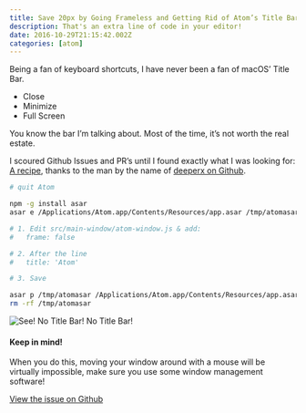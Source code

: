```yaml
---
title: Save 20px by Going Frameless and Getting Rid of Atom’s Title Bar
description: That's an extra line of code in your editor!
date: 2016-10-29T21:15:42.002Z
categories: [atom]
---
```


Being a fan of keyboard shortcuts, I have never been a fan of macOS’ Title Bar.

- Close
- Minimize
- Full Screen

You know the bar I’m talking about. Most of the time, it’s not worth the real estate.

I scoured Github Issues and PR’s until I found exactly what I was looking for: [A recipe](https://github.com/atom/atom/issues/4599#issuecomment-246213477), thanks to the man by the name of [deeperx on Github](https://github.com/deeperx).

```sh
# quit Atom

npm -g install asar
asar e /Applications/Atom.app/Contents/Resources/app.asar /tmp/atomasar

# 1. Edit src/main-window/atom-window.js & add:
#   frame: false

# 2. After the line
#   title: 'Atom'

# 3. Save

asar p /tmp/atomasar /Applications/Atom.app/Contents/Resources/app.asar
rm -rf /tmp/atomasar
```

![See! No Title Bar!](https://cdn-images-1.medium.com/max/800/1*K-bqRArMonf9nsm1jubahw.png)
No Title Bar!

#### Keep in mind!

When you do this, moving your window around with a mouse will be virtually impossible, make sure you use some window management software!

[View the issue on Github](https://github.com/atom/atom/issues/4599#issuecomment-246213477)


